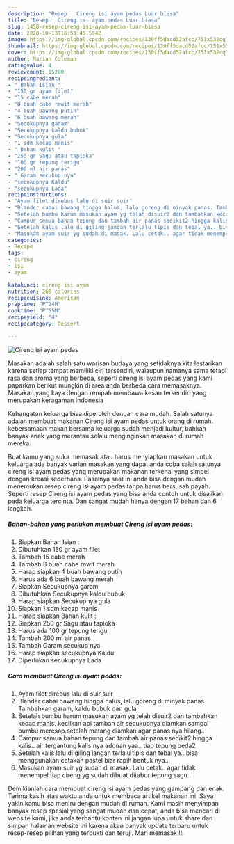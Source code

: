 ```yaml
---
description: "Resep : Cireng isi ayam pedas Luar biasa"
title: "Resep : Cireng isi ayam pedas Luar biasa"
slug: 1450-resep-cireng-isi-ayam-pedas-luar-biasa
date: 2020-10-13T16:53:45.594Z
image: https://img-global.cpcdn.com/recipes/130ff5dacd52afcc/751x532cq70/cireng-isi-ayam-pedas-foto-resep-utama.jpg
thumbnail: https://img-global.cpcdn.com/recipes/130ff5dacd52afcc/751x532cq70/cireng-isi-ayam-pedas-foto-resep-utama.jpg
cover: https://img-global.cpcdn.com/recipes/130ff5dacd52afcc/751x532cq70/cireng-isi-ayam-pedas-foto-resep-utama.jpg
author: Marian Coleman
ratingvalue: 4
reviewcount: 15280
recipeingredient:
- " Bahan Isian "
- "150 gr ayam filet"
- "15 cabe merah"
- "8 buah cabe rawit merah"
- "4 buah bawang putih"
- "6 buah bawang merah"
- "Secukupnya garam"
- "Secukupnya kaldu bubuk"
- "Secukupnya gula"
- "1 sdm kecap manis"
- " Bahan kulit "
- "250 gr Sagu atau tapioka"
- "100 gr tepung terigu"
- "200 ml air panas"
- " Garam secukup nya"
- "secukupnya Kaldu"
- "secukupnya Lada"
recipeinstructions:
- "Ayam filet direbus lalu di suir suir"
- "Blander cabai bawang hingga halus, lalu goreng di minyak panas. Tambahkan garam, kaldu bubuk dan gula"
- "Setelah bumbu harum masukan ayam yg telah disuir2 dan tambahkan kecap manis. kecilkan api tambah air secukupnya diamkan sampai bumbu meresap.setelah matang diamkan agar panas nya hilang.."
- "Campur semua bahan tepung dan tambah air panas sedikit2 hingga kalis.. air tergantung kalis nya adonan yaa.. tiap tepung beda2"
- "Setelah kalis lalu di giling jangan terlalu tipis dan tebal ya.. bisa menggunakan cetakan pastel biar rapih bentuk nya.."
- "Masukan ayam suir yg sudah di masak. Lalu cetak.. agar tidak menempel tiap cireng yg sudah dibuat ditabur tepung sagu.."
categories:
- Recipe
tags:
- cireng
- isi
- ayam

katakunci: cireng isi ayam 
nutrition: 266 calories
recipecuisine: American
preptime: "PT24M"
cooktime: "PT55M"
recipeyield: "4"
recipecategory: Dessert

---
```



![Cireng isi ayam pedas](https://img-global.cpcdn.com/recipes/130ff5dacd52afcc/751x532cq70/cireng-isi-ayam-pedas-foto-resep-utama.jpg)

Masakan adalah salah satu warisan budaya yang setidaknya kita lestarikan karena setiap tempat memiliki ciri tersendiri, walaupun namanya sama tetapi rasa dan aroma yang berbeda, seperti cireng isi ayam pedas yang kami paparkan berikut mungkin di area anda berbeda cara memasaknya. Masakan yang kaya dengan rempah membawa kesan tersendiri yang merupakan keragaman Indonesia



Kehangatan keluarga bisa diperoleh dengan cara mudah. Salah satunya adalah membuat makanan Cireng isi ayam pedas untuk orang di rumah. kebersamaan makan bersama keluarga sudah menjadi kultur, bahkan banyak anak yang merantau selalu menginginkan masakan di rumah mereka.

Buat kamu yang suka memasak atau harus menyiapkan masakan untuk keluarga ada banyak varian masakan yang dapat anda coba salah satunya cireng isi ayam pedas yang merupakan makanan terkenal yang simpel dengan kreasi sederhana. Pasalnya saat ini anda bisa dengan mudah menemukan resep cireng isi ayam pedas tanpa harus bersusah payah.
Seperti resep Cireng isi ayam pedas yang bisa anda contoh untuk disajikan pada keluarga tercinta. Dan sangat mudah hanya dengan 17 bahan dan 6 langkah.


<!--inarticleads1-->

##### Bahan-bahan yang perlukan membuat Cireng isi ayam pedas:

1. Siapkan  Bahan Isian :
1. Dibutuhkan 150 gr ayam filet
1. Tambah 15 cabe merah
1. Tambah 8 buah cabe rawit merah
1. Harap siapkan 4 buah bawang putih
1. Harus ada 6 buah bawang merah
1. Siapkan Secukupnya garam
1. Dibutuhkan Secukupnya kaldu bubuk
1. Harap siapkan Secukupnya gula
1. Siapkan 1 sdm kecap manis
1. Harap siapkan  Bahan kulit :
1. Siapkan 250 gr Sagu atau tapioka
1. Harus ada 100 gr tepung terigu
1. Tambah 200 ml air panas
1. Tambah  Garam secukup nya
1. Harap siapkan secukupnya Kaldu
1. Diperlukan secukupnya Lada




<!--inarticleads2-->

##### Cara membuat  Cireng isi ayam pedas:

1. Ayam filet direbus lalu di suir suir
1. Blander cabai bawang hingga halus, lalu goreng di minyak panas. Tambahkan garam, kaldu bubuk dan gula
1. Setelah bumbu harum masukan ayam yg telah disuir2 dan tambahkan kecap manis. kecilkan api tambah air secukupnya diamkan sampai bumbu meresap.setelah matang diamkan agar panas nya hilang..
1. Campur semua bahan tepung dan tambah air panas sedikit2 hingga kalis.. air tergantung kalis nya adonan yaa.. tiap tepung beda2
1. Setelah kalis lalu di giling jangan terlalu tipis dan tebal ya.. bisa menggunakan cetakan pastel biar rapih bentuk nya..
1. Masukan ayam suir yg sudah di masak. Lalu cetak.. agar tidak menempel tiap cireng yg sudah dibuat ditabur tepung sagu..




Demikianlah cara membuat cireng isi ayam pedas yang gampang dan enak. Terima kasih atas waktu anda untuk membaca artikel makanan ini. Saya yakin kamu bisa meniru dengan mudah di rumah. Kami masih menyimpan banyak resep spesial yang sangat mudah dan cepat, anda bisa mencari di website kami, jika anda terbantu konten ini jangan lupa untuk share dan simpan halaman website ini karena akan banyak update terbaru untuk resep-resep pilihan yang terbukti dan teruji. Mari memasak !!. 
